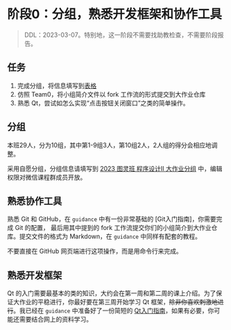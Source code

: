 # 阶段0：分组，熟悉开发框架和协作工具

> DDL：2023-03-07。特别地，这一阶段不需要找助教检查，不需要阶段报告。

## 任务

1. 完成分组，将信息填写到[表格]((https://docs.qq.com/sheet/DVW56RGhBakNSZkpN?tab=BB08J2))
2. 仿照 Team0，将小组简介文件以 fork 工作流的形式提交到大作业仓库
3. 熟悉 Qt，尝试如怎么实现“点击按钮关闭窗口”之类的简单操作。

## 分组

本班29人，分为10组，其中第1-9组3人，第10组2人，2人组的得分会相应地调整。

采用自愿分组，分组信息请填写到 [2023 图灵班 程序设计Ⅱ 大作业分组](https://docs.qq.com/sheet/DVW56RGhBakNSZkpN?tab=BB08J2) 中，编辑权限对微信课程群成员开放。

## 熟悉协作工具

熟悉 Git 和 GitHub，在 `guidance` 中有一份非常基础的 [Git入门指南]，你需要完成 Git 的配置，
最后用其中提到的 fork 工作流提交你们的小组简介到大作业仓库。提交文件的格式为 Markdown，在 `guidance` 中同样有配套的教程。

不要直接在 GitHub 网页端进行这项操作，而是用命令行来完成。

## 熟悉开发框架

Qt 的入门需要最基本的类的知识，大约会在第一周和第二周的课上介绍。为了保证大作业的平稳进行，你最好要在第三周开始学习 Qt 框架，~~除非你喜欢刺激地进行~~。我已经在 `guidance` 中准备好了一份简短的 [Qt入门指南](../guidance/qt/qt.md)，如果有必要，你可能还需要结合网上的资料学习。
